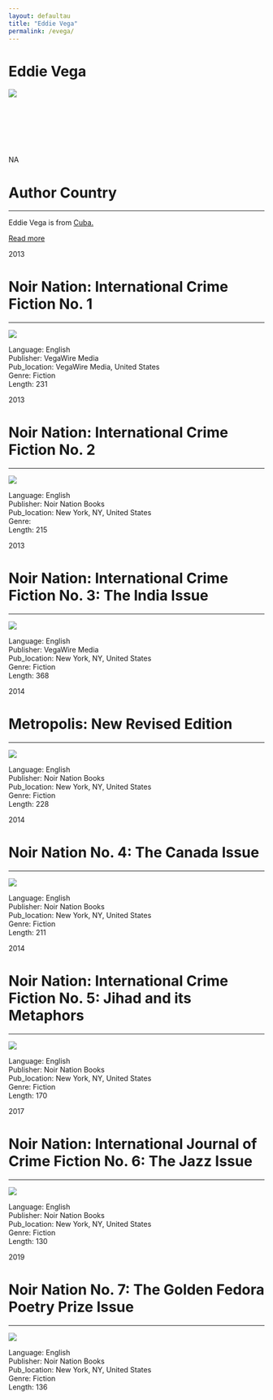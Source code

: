 ```yaml
---
layout: defaultau
title: "Eddie Vega"
permalink: /evega/
---
```

<!-- partial:index.partial.html -->
<div class="content">
    <h1>Eddie Vega</h1>
    <div class="quote">
        <div><img src="https://m.media-amazon.com/images/I/61PAeWsg4jL._SX450_.jpg" class="logo"></div>
    </div>
    <div class="timeline">
        <div style="padding-bottom:100px;"></div>
        <div class="block">
            <div class="date right"><p class="right"> NA </p></div>
            <div class="dot"></div>
            <div class="left first">
            <div class="author_country">
                <h1>Author Country</h1><hr>
          <div class="aclocation">  <p>Eddie Vega is from <a href="{{ site.baseurl }}/14">Cuba.</a></p></div>
                <div class="acreadmore"><a href="NA" target="_blank">Read more</a></div>
            </div>
            </div>
        </div>
        <div class="block">
            <div class="date left"><p class="left">2013</p></div>
            <div class="dot"></div>
            <div class="right">
                <h1>Noir Nation: International Crime Fiction No. 1</h1><hr>
                <p><img src="https://m.media-amazon.com/images/I/51xbyqo7Z1L.jpg"></p>
                <p>
                Language: English<br/>
                Publisher: VegaWire Media<br/>
                Pub_location: VegaWire Media, United States<br/>
                Genre: Fiction<br/>
                Length: 231</p>
            </div>
        </div>
        <div class="block">
            <div class="date right"><p class="right">2013</p></div>
            <div class="dot"></div>
            <div class="left hide">
                <h1>Noir Nation: International Crime Fiction No. 2</h1><hr>
                <p><img src="https://images-na.ssl-images-amazon.com/images/I/81McKeSy1EL._AC_UL600_SR600,600_.jpg"></p>
                <p>Language: English<br/>
                Publisher: Noir Nation Books<br/>
                Pub_location: New York, NY, United States<br/>
                Genre: <br/>
                Length: 215</p>
            </div>
        </div>
        <div class="block">
            <div class="date left"><p class="left">2013</p></div>
            <div class="dot"></div>
            <div class="right">
                <h1>Noir Nation: International Crime Fiction No. 3: The India Issue </h1><hr>
                <p><img src="https://m.media-amazon.com/images/I/51eIrDS9scL.jpg"></p>
                <p>
                Language: English<br/>
                Publisher: VegaWire Media<br/>
                Pub_location: New York, NY, United States<br/>
                Genre: Fiction<br/>
                Length: 368</p>
            </div>
        </div>
        <div class="block">
            <div class="date right"><p class="right">2014</p></div>
            <div class="dot"></div>
            <div class="left hide">
                <h1>Metropolis: New Revised Edition</h1><hr>
                <p><img src="https://m.media-amazon.com/images/I/516N3RWR6mL.jpg"></p>
                <p>Language: English<br/>
                Publisher: Noir Nation Books<br/>
                Pub_location: New York, NY, United States<br/>
                Genre: Fiction<br/>
                Length: 228</p>
            </div>
        </div>
        <div class="block">
            <div class="date left"><p class="left">2014</p></div>
            <div class="dot"></div>
            <div class="right">
                <h1>Noir Nation No. 4: The Canada Issue</h1><hr>
                <p><img src="https://m.media-amazon.com/images/I/41KrcJOpmIL.jpg"></p>
                <p>
                Language: English<br/>
                Publisher: Noir Nation Books<br/>
                Pub_location: New York, NY, United States<br/>
                Genre: Fiction<br/>
                Length: 211</p>
            </div>
        </div>
        <div class="block">
            <div class="date right"><p class="right">2014</p></div>
            <div class="dot"></div>
            <div class="left hide">
                <h1>Noir Nation: International Crime Fiction No. 5: Jihad and its Metaphors</h1><hr>
                <p><img src="https://m.media-amazon.com/images/I/51KRU5-HD6L.jpg"></p>
                <p>Language: English<br/>
                Publisher: Noir Nation Books<br/>
                Pub_location: New York, NY, United States<br/>
                Genre: Fiction<br/>
                Length: 170</p>
            </div>
        </div>
        <div class="block">
            <div class="date left"><p class="left">2017</p></div>
            <div class="dot"></div>
            <div class="right">
                <h1>Noir Nation: International Journal of Crime Fiction No. 6: The Jazz Issue</h1><hr>
                <p><img src="https://images-na.ssl-images-amazon.com/images/I/41qpbPK7S1L._SX342_SY445_QL70_ML2_.jpg"></p>
                <p>
                Language: English<br/>
                Publisher: Noir Nation Books<br/>
                Pub_location: New York, NY, United States<br/>
                Genre: Fiction<br/>
                Length: 130</p>
            </div>
        </div>
        <div class="block">
            <div class="date right"><p class="right">2019</p></div>
            <div class="dot"></div>
            <div class="left hide">
                <h1>Noir Nation No. 7: The Golden Fedora Poetry Prize Issue</h1><hr>
                <p><img src="https://m.media-amazon.com/images/I/415XQ5dp7nL.jpg"></p>
                <p>Language: English<br/>
                Publisher: Noir Nation Books<br/>
                Pub_location: New York, NY, United States<br/>
                Genre: Fiction<br/>
                Length: 136</p>
            </div>
        </div>
        <div id="footer">
</div>
<!-- partial -->
  <script src='https://cdnjs.cloudflare.com/ajax/libs/jquery/3.1.1/jquery.min.js'></script><script  src="assets/js/authorscript.js"></script>
